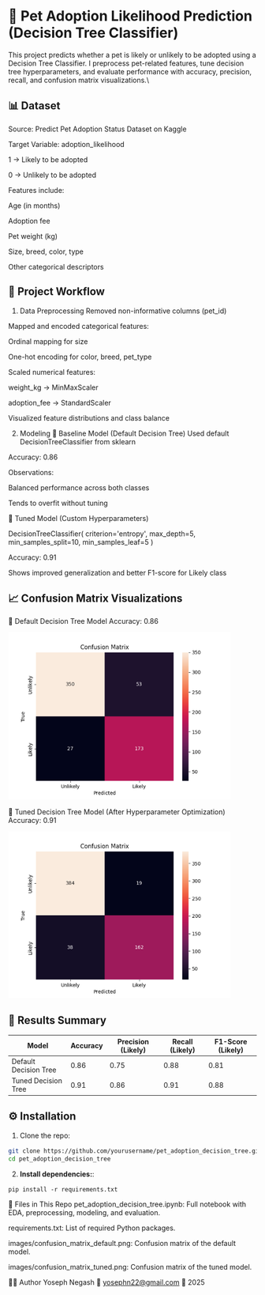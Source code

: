 # 🐾 Pet Adoption Likelihood Prediction (Decision Tree Classifier)
This project predicts whether a pet is likely or unlikely to be adopted using a Decision Tree Classifier. I preprocess pet-related features, tune decision tree hyperparameters, and evaluate performance with accuracy, precision, recall, and confusion matrix visualizations.\


## 📊 Dataset
Source: Predict Pet Adoption Status Dataset on Kaggle

Target Variable: adoption_likelihood

1 → Likely to be adopted

0 → Unlikely to be adopted

Features include:

Age (in months)

Adoption fee

Pet weight (kg)

Size, breed, color, type

Other categorical descriptors

## 🚀 Project Workflow
1. Data Preprocessing
Removed non-informative columns (pet_id)

Mapped and encoded categorical features:

Ordinal mapping for size

One-hot encoding for color, breed, pet_type

Scaled numerical features:

weight_kg → MinMaxScaler

adoption_fee → StandardScaler

Visualized feature distributions and class balance

2. Modeling
🔹 Baseline Model (Default Decision Tree)
Used default DecisionTreeClassifier from sklearn

Accuracy: 0.86

Observations:

Balanced performance across both classes

Tends to overfit without tuning

🔹 Tuned Model (Custom Hyperparameters)

DecisionTreeClassifier(
    criterion='entropy',
    max_depth=5,
    min_samples_split=10,
    min_samples_leaf=5
)

Accuracy: 0.91

Shows improved generalization and better F1-score for Likely class

## 📈 Confusion Matrix Visualizations
📌 Default Decision Tree Model
Accuracy: 0.86

<img src="images/confusion_matrix.png" alt="Confusion Matrix - Default Model" width="450">

📌 Tuned Decision Tree Model (After Hyperparameter Optimization)
Accuracy: 0.91

<img src="images/tuned_confusion_matrix.png" alt="Confusion Matrix - Tuned Model" width="450">

## 🧾 Results Summary

| Model                  | Accuracy | Precision (Likely) | Recall (Likely) | F1-Score (Likely) |
|------------------------|----------|---------------------|------------------|--------------------|
| Default Decision Tree  | 0.86     | 0.75                | 0.88             | 0.81               |
| Tuned Decision Tree    | 0.91     | 0.86                | 0.91             | 0.88               |

## ⚙️ Installation

1. Clone the repo:

```bash
git clone https://github.com/yourusername/pet_adoption_decision_tree.git
cd pet_adoption_decision_tree
```
2. **Install dependencies:**:   
```commandline
pip install -r requirements.txt
```

📂 Files in This Repo
pet_adoption_decision_tree.ipynb: Full notebook with EDA, preprocessing, modeling, and evaluation.

requirements.txt: List of required Python packages.

images/confusion_matrix_default.png: Confusion matrix of the default model.

images/confusion_matrix_tuned.png: Confusion matrix of the tuned model.

👨‍💻 Author
Yoseph Negash
📧 yosephn22@gmail.com
📅 2025
